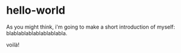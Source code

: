 # hello-world
As you might think, i'm going to make a short introduction of myself:
blablablablablablablabla.

voilà!
